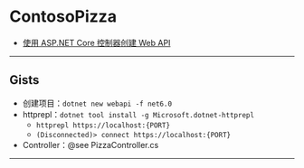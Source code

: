 # ContosoPizza
- [使用 ASP.NET Core 控制器创建 Web API](https://learn.microsoft.com/zh-cn/learn/modules/build-web-api-aspnet-core/)
---
## Gists
- 创建项目：`dotnet new webapi -f net6.0`
- httprepl：`dotnet tool install -g Microsoft.dotnet-httprepl`
    - `httprepl https://localhost:{PORT}`
    - `(Disconnected)> connect https://localhost:{PORT}`
- Controller：@see PizzaController.cs
---
